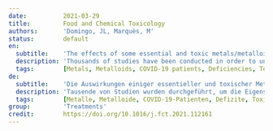 ```yaml
---
date:          2021-03-29
title:         Food and Chemical Toxicology
authors:       'Domingo, JL, Marquès, M'
status:        default
en:
  subtitle:    'The effects of some essential and toxic metals/metalloids in COVID-19: A review'
  description: 'Thousands of studies have been conducted in order to understand in depth the characteristics of the novel coronavirus SARS-CoV-2, its infectivity and ways of transmission, and very especially everything related to the clinical and severity of the COVID-19, as well as the potential treatments. In this sense, the role that essential and toxic metals/metalloids have in the development and course of this disease is being studied. Metals/metalloids such as arsenic, cadmium, lead, mercury or vanadium, are elements with known toxic effects in mammals, while trace elements such as cobalt, copper, iron, manganese, selenium and zinc are considered essential. Given the importance of metals/metalloids in nutrition and human health, the present review was aimed at assessing the relationship between various essential and toxic metals/metalloids and the health outcomes related with the COVID-19. We are in the position to conclude that particular attention must be paid to the load/levels of essential trace elements in COVID-19 patients, mainly zinc and selenium. On the other hand, the exposure to air pollutants in general, and toxic metal/metalloids in particular, should be avoided as much as possible to reduce the possibilities of viral infections, including SARS-CoV-2.'
  tags:        [Metals, Metalloids, COVID-19 patients, Deficiencies, Toxic effects]
de:
  subtitle:    'Die Auswirkungen einiger essentieller und toxischer Metalle/Metalloide in COVID-19: Ein Überblick'
  description: 'Tausende von Studien wurden durchgeführt, um die Eigenschaften des neuen Coronavirus SARS-CoV-2, seine Infektiosität und Übertragungswege und vor allem alles, was mit dem klinischen Verlauf und dem Schweregrad von COVID-19 zusammenhängt, sowie die potenziellen Behandlungsmöglichkeiten eingehend zu verstehen. In diesem Sinne wird die Rolle untersucht, die essentielle und toxische Metalle/Metalloide bei der Entwicklung und dem Verlauf dieser Krankheit spielen. Metalle/Metalloide wie Arsen, Kadmium, Blei, Quecksilber oder Vanadium sind Elemente mit bekanntermaßen toxischer Wirkung bei Säugetieren, während Spurenelemente wie Kobalt, Kupfer, Eisen, Mangan, Selen und Zink als essenziell gelten. In Anbetracht der Bedeutung von Metallen/Metalloiden für die Ernährung und die menschliche Gesundheit war es das Ziel der vorliegenden Untersuchung, den Zusammenhang zwischen verschiedenen essenziellen und toxischen Metallen/Metalloiden und den mit COVID-19 verbundenen gesundheitlichen Folgen zu bewerten. Wir kommen zu dem Schluss, dass bei COVID-19-Patienten der Belastung oder dem Gehalt an essenziellen Spurenelementen, vor allem Zink und Selen, besondere Aufmerksamkeit gewidmet werden muss. Andererseits sollte die Exposition gegenüber Luftschadstoffen im Allgemeinen und toxischen Metallen/Metalloiden im Besonderen so weit wie möglich vermieden werden, um die Gefahr von Virusinfektionen, einschließlich SARS-CoV-2, zu verringern.' 
  tags:        [Metalle, Metalloide, COVID-19-Patienten, Defizite, Toxische Wirkungen]
group:         'Treatments'
credit:        https://doi.org/10.1016/j.fct.2021.112161
---
```

